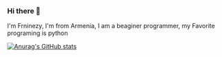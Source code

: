 ### Hi there 👋

I'm Frninezy, I'm from Armenia, I am a beaginer programmer, my Favorite programing is python

[![Anurag's GitHub stats](https://github-readme-stats.vercel.app/api?username=FRNINEZY)](https://github.com/anuraghazra/github-readme-stats)
